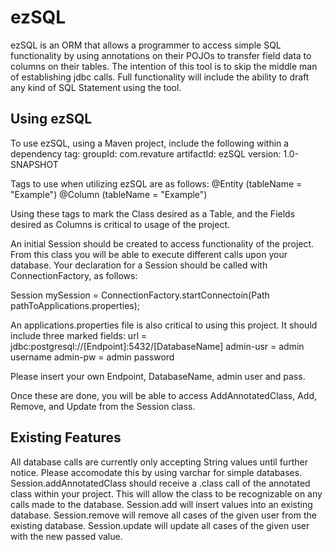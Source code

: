 # ezSQL
ezSQL is an ORM that allows a programmer to access simple SQL functionality by using annotations on their POJOs to transfer field data to columns on their tables.
The intention of this tool is to skip the middle man of establishing jdbc calls. Full functionality will include the ability to draft any kind of SQL Statement using the tool.

## Using ezSQL
To use ezSQL, using a Maven project, include the following within a dependency tag:
groupId: com.revature 
artifactId: ezSQL
version: 1.0-SNAPSHOT
        
Tags to use when utilizing ezSQL are as follows:
@Entity (tableName = "Example")
@Column (tableName = "Example")

Using these tags to mark the Class desired as a Table, and the Fields desired as Columns is critical to usage of the project.

An initial Session should be created to access functionality of the project. From this class you will be able to execute different calls upon your database.
Your declaration for a Session should be called with ConnectionFactory, as follows:

Session mySession = ConnectionFactory.startConnectoin(Path pathToApplications.properties);

An applications.properties file is also critical to using this project. It should include three marked fields:
url = jdbc:postgresql://[Endpoint]:5432/[DatabaseName]
admin-usr = admin username
admin-pw = admin password

Please insert your own Endpoint, DatabaseName, admin user and pass.

Once these are done, you will be able to access AddAnnotatedClass, Add, Remove, and Update from the Session class.

## Existing Features
All database calls are currently only accepting String values until further notice. Please accomodate this by using varchar for simple databases.
Session.addAnnotatedClass should receive a .class call of the annotated class within your project. This will allow the class to be recognizable on any calls made to the database.
Session.add will insert values into an existing database.
Session.remove will remove all cases of the given user from the existing database.
Session.update will update all cases of the given user with the new passed value.
